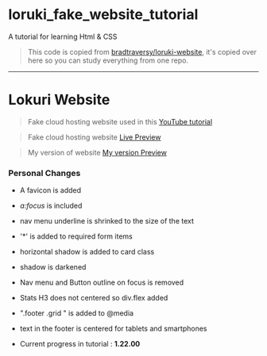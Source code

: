# loruki_fake_website_tutorial

A tutorial for learning Html &amp; CSS

> This code is copied from [bradtraversy/loruki-website](https://github.com/bradtraversy/loruki-website), it's copied over here so you can study everything from one repo.

---

# Lokuri Website

> Fake cloud hosting website used in this [YouTube tutorial](https://www.youtube.com/watch?v=p0bGHP-PXD4)

> Fake cloud hosting website [Live Preview](https://zen-carson-c10c9f.netlify.app)

> My version of website [My version Preview](https://erkamguresen.github.io/loruki_fake_website_tutorial/)

### Personal Changes

- A favicon is added
- _a:focus_ is included
- nav menu underline is shrinked to the size of the text

- '\*' is added to required form items
- horizontal shadow is added to card class
- shadow is darkened
- Nav menu and Button outline on focus is removed
- Stats H3 does not centered so div.flex added
- ".footer .grid " is added to @media
- text in the footer is centered for tablets and smartphones

- Current progress in tutorial : **1.22.00**
